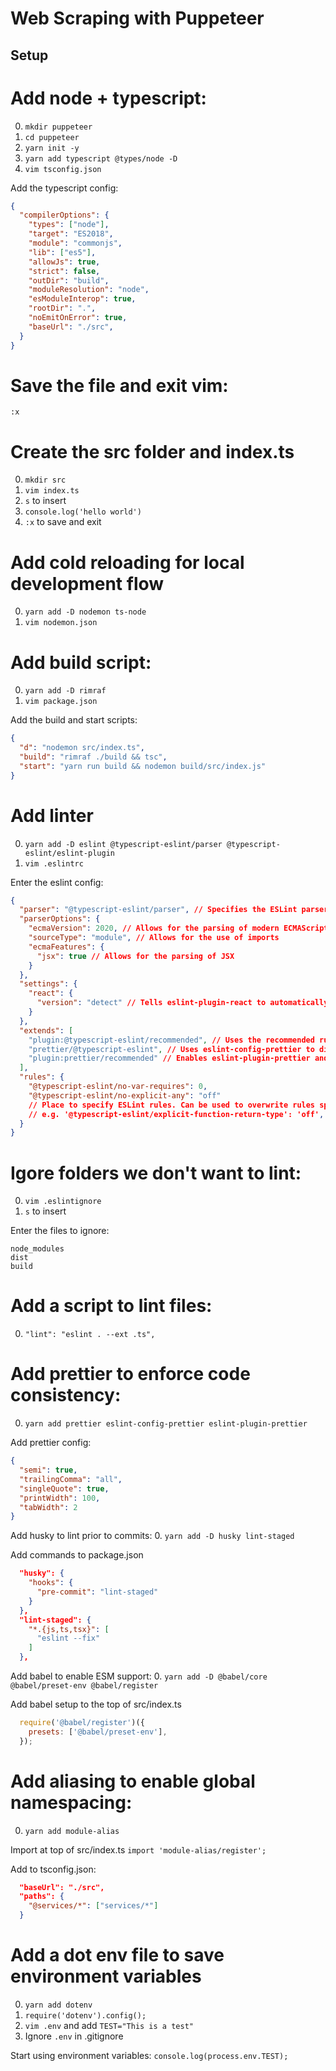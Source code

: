 # Web Scraping with Puppeteer

## Setup

# Add node + typescript:
0. `mkdir puppeteer`
0. `cd puppeteer`
0. `yarn init -y`
0. `yarn add typescript @types/node -D`
0. `vim tsconfig.json`

Add the typescript config:
```json
{
  "compilerOptions": {
    "types": ["node"],
    "target": "ES2018",                          
    "module": "commonjs",                    
    "lib": ["es5"],                     
    "allowJs": true,                         
    "strict": false,
    "outDir": "build",
    "moduleResolution": "node",
    "esModuleInterop": true,
    "rootDir": ".",
    "noEmitOnError": true,
    "baseUrl": "./src",
  }
}
```
# Save the file and exit vim:
`:x`

# Create the src folder and index.ts
0. `mkdir src`
0. `vim index.ts`
0. `s` to insert
0. `console.log('hello world')`
0. `:x` to save and exit

# Add cold reloading for local development flow
0. `yarn add -D nodemon ts-node`
0. `vim nodemon.json`

# Add build script:
0. `yarn add -D rimraf`
0. `vim package.json`

Add the build and start scripts:
```json
{
  "d": "nodemon src/index.ts",
  "build": "rimraf ./build && tsc",
  "start": "yarn run build && nodemon build/src/index.js"
}
```
# Add linter
0. `yarn add -D eslint @typescript-eslint/parser @typescript-eslint/eslint-plugin`
0. `vim .eslintrc`

Enter the eslint config:
```json
{
  "parser": "@typescript-eslint/parser", // Specifies the ESLint parser
  "parserOptions": {
    "ecmaVersion": 2020, // Allows for the parsing of modern ECMAScript features
    "sourceType": "module", // Allows for the use of imports
    "ecmaFeatures": {
      "jsx": true // Allows for the parsing of JSX
    }
  },
  "settings": {
    "react": {
      "version": "detect" // Tells eslint-plugin-react to automatically detect the version of React to use
    }
  },
  "extends": [
    "plugin:@typescript-eslint/recommended", // Uses the recommended rules from the @typescript-eslint/eslint-plugin
    "prettier/@typescript-eslint", // Uses eslint-config-prettier to disable ESLint rules from @typescript-eslint/eslint-plugin that would conflict with prettier
    "plugin:prettier/recommended" // Enables eslint-plugin-prettier and eslint-config-prettier. This will display prettier errors as ESLint errors. Make sure this is always the last configuration in the extends array.
  ],
  "rules": {
    "@typescript-eslint/no-var-requires": 0,
    "@typescript-eslint/no-explicit-any": "off"
    // Place to specify ESLint rules. Can be used to overwrite rules specified from the extended configs
    // e.g. '@typescript-eslint/explicit-function-return-type': 'off',
  }
}
```
# Igore folders we don't want to lint:
0. `vim .eslintignore`
0. `s` to insert

Enter the files to ignore:
```
node_modules
dist
build
```

# Add a script to lint files:
0. `"lint": "eslint . --ext .ts",`

# Add prettier to enforce code consistency:
0. `yarn add prettier eslint-config-prettier eslint-plugin-prettier`

Add prettier config:
```json
{
  "semi": true,
  "trailingComma": "all",
  "singleQuote": true,
  "printWidth": 100,
  "tabWidth": 2
}
```

Add husky to lint prior to commits:
0. `yarn add -D husky lint-staged`

Add commands to package.json
```json
  "husky": {
    "hooks": {
      "pre-commit": "lint-staged"
    }
  },
  "lint-staged": {
    "*.{js,ts,tsx}": [
      "eslint --fix"
    ]
  },
  ```

Add babel to enable ESM support:
0. `yarn add -D @babel/core @babel/preset-env @babel/register`

Add babel setup to the top of src/index.ts
```javascript
  require('@babel/register')({
    presets: ['@babel/preset-env'],
  });
```

# Add aliasing to enable global namespacing:
0. `yarn add module-alias`

Import at top of src/index.ts
`import 'module-alias/register';`

Add to tsconfig.json:
```json
  "baseUrl": "./src",
  "paths": {
    "@services/*": ["services/*"]
  }
```

# Add a dot env file to save environment variables
0. `yarn add dotenv`
0.  `require('dotenv').config();`
0. `vim .env` and add `TEST="This is a test"`
0. Ignore `.env` in .gitignore

Start using environment variables:
`console.log(process.env.TEST);`
